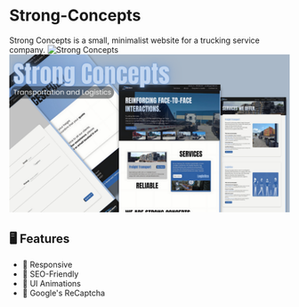 # Strong-Concepts

Strong Concepts is a small, minimalist website for a trucking service company.
![Strong Concepts](https://github.com/timk-dev/Strong-Concepts/strongCont.png?raw=true)
![Strong Concepts](https://github.com/timk-dev/Strong-Concepts/blob/main/strongCont.png?raw=true)

## :desktop_computer: Features
  * :electric_plug: Responsive
  * :electric_plug: SEO-Friendly
  * :electric_plug: UI Animations
  * :electric_plug: Google's ReCaptcha

